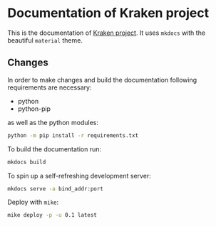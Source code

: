# Documentation of Kraken project

This is the documentation of [Kraken project](https://github.com/myOmikron/kraken-project). 
It uses `mkdocs` with the beautiful `material` theme.

## Changes

In order to make changes and build the documentation following requirements are necessary:

- python
- python-pip

as well as the python modules:

```bash
python -m pip install -r requirements.txt
```

To build the documentation run:
```bash
mkdocs build
```

To spin up a self-refreshing development server:
```bash
mkdocs serve -a bind_addr:port
```

Deploy with `mike`:

```bash
mike deploy -p -u 0.1 latest
```